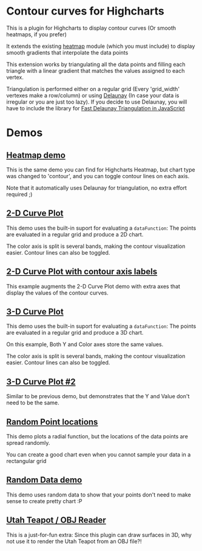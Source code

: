 Contour curves for Highcharts
=============================

This is a plugin for Highcharts to display contour curves (Or smooth heatmaps, if you prefer)

It extends the existing [heatmap](http://www.highcharts.com/maps/demo/heatmap) module (which you must include) to display smooth gradients that interpolate the data points

This extension works by triangulating all the data points and filling each triangle with a linear gradient that matches the values assigned to each vertex.

Triangulation is performed either on a regular grid (Every 'grid_width' vertexes make a row/column) or using [Delaunay](http://en.wikipedia.org/wiki/Delaunay_triangulation) (In case your data is irregular or you are just too lazy). If you decide to use Delaunay, you will have to include the library for [Fast Delaunay Triangulation in JavaScript](https://github.com/ironwallaby/delaunay)


Demos
=====

[Heatmap demo](https://jsfiddle.net/8kk6ggtq/)
--------------------

This is the same demo you can find for Highcharts Heatmap, but chart type was changed to 'contour', and you can toggle contour lines on each axis.

Note that it automatically uses Delaunay for triangulation, no extra effort required ;)


[2-D Curve Plot](https://jsfiddle.net/z8durg0h/)
------------------------
This demo uses the built-in suport for evaluating a `dataFunction`: The points are evaluated in a regular grid and produce a 2D chart.

The color axis is split is several bands, making the contour visualization easier. Contour lines can also be toggled.


[2-D Curve Plot with contour axis labels](https://jsfiddle.net/bzc21f9n/)
------------------------
This example augments the 2-D Curve Plot demo with extra axes that display the values of the contour curves.


[3-D Curve Plot](https://jsfiddle.net/21jqnkbx/)
--------------------
This demo uses the built-in suport for evaluating a `dataFunction`: The points are evaluated in a regular grid and produce a 3D chart.

On this example, Both Y and Color axes store the same values.

The color axis is split is several bands, making the contour visualization easier. Contour lines can also be toggled.


[3-D Curve Plot #2](https://jsfiddle.net/rcugLvbu/)
--------------------
Similar to be previous demo, but demonstrates that the Y and Value don't need to be the same.


[Random Point locations](https://jsfiddle.net/nd49scnx/)
------------------------
This demo plots a radial function, but the locations of the data points are spread randomly.

You can create a good chart even when you cannot sample your data in a rectangular grid


[Random Data demo](https://jsfiddle.net/naq8uwLL/)
--------------------
This demo uses random data to show that your points don't need to make sense to create pretty chart :P


[Utah Teapot / OBJ Reader](https://jsfiddle.net/9kkx26ev/)
--------------------
This is a just-for-fun extra: Since this plugin can draw surfaces in 3D, why not use it to render the Utah Teapot from an OBJ file?!
